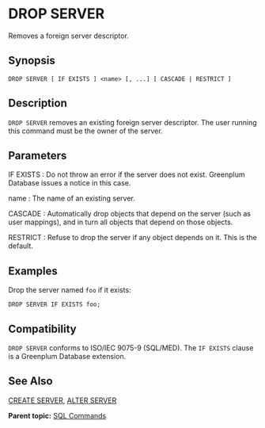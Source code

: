 # DROP SERVER 

Removes a foreign server descriptor.

## <a id="section2"></a>Synopsis 

``` {#sql_command_synopsis}
DROP SERVER [ IF EXISTS ] <name> [, ...] [ CASCADE | RESTRICT ]
```

## <a id="section3"></a>Description 

`DROP SERVER` removes an existing foreign server descriptor. The user running this command must be the owner of the server.

## <a id="section4"></a>Parameters 

IF EXISTS
:   Do not throw an error if the server does not exist. Greenplum Database issues a notice in this case.

name
:   The name of an existing server.

CASCADE
:   Automatically drop objects that depend on the server \(such as user mappings\), and in turn all objects that depend on those objects.

RESTRICT
:   Refuse to drop the server if any object depends on it. This is the default.

## <a id="section6"></a>Examples 

Drop the server named `foo` if it exists:

```
DROP SERVER IF EXISTS foo;
```

## <a id="section7"></a>Compatibility 

`DROP SERVER` conforms to ISO/IEC 9075-9 \(SQL/MED\). The `IF EXISTS` clause is a Greenplum Database extension.

## <a id="section8"></a>See Also 

[CREATE SERVER](CREATE_SERVER.html), [ALTER SERVER](ALTER_SERVER.html)

**Parent topic:** [SQL Commands](../sql_commands/sql_ref.html)

